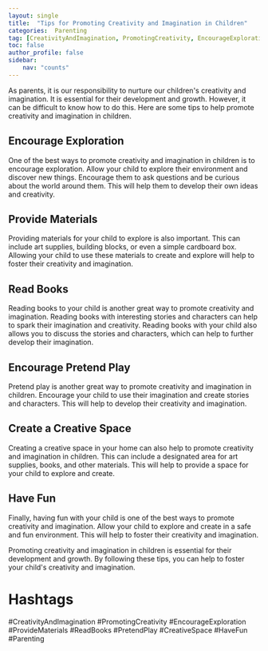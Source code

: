 ```yaml
---
layout: single
title:  "Tips for Promoting Creativity and Imagination in Children"
categories:  Parenting
tag: [CreativityAndImagination, PromotingCreativity, EncourageExploration, ProvideMaterials, ReadBooks, PretendPlay, CreativeSpace, HaveFun, Parenting, ]
toc: false
author_profile: false
sidebar:
    nav: "counts"
---
```

    
As parents, it is our responsibility to nurture our children's creativity and imagination. It is essential for their development and growth. However, it can be difficult to know how to do this. Here are some tips to help promote creativity and imagination in children.

## Encourage Exploration

One of the best ways to promote creativity and imagination in children is to encourage exploration. Allow your child to explore their environment and discover new things. Encourage them to ask questions and be curious about the world around them. This will help them to develop their own ideas and creativity.

## Provide Materials

Providing materials for your child to explore is also important. This can include art supplies, building blocks, or even a simple cardboard box. Allowing your child to use these materials to create and explore will help to foster their creativity and imagination.

## Read Books

Reading books to your child is another great way to promote creativity and imagination. Reading books with interesting stories and characters can help to spark their imagination and creativity. Reading books with your child also allows you to discuss the stories and characters, which can help to further develop their imagination.

## Encourage Pretend Play

Pretend play is another great way to promote creativity and imagination in children. Encourage your child to use their imagination and create stories and characters. This will help to develop their creativity and imagination.

## Create a Creative Space

Creating a creative space in your home can also help to promote creativity and imagination in children. This can include a designated area for art supplies, books, and other materials. This will help to provide a space for your child to explore and create.

## Have Fun

Finally, having fun with your child is one of the best ways to promote creativity and imagination. Allow your child to explore and create in a safe and fun environment. This will help to foster their creativity and imagination.

Promoting creativity and imagination in children is essential for their development and growth. By following these tips, you can help to foster your child's creativity and imagination.

# Hashtags

#CreativityAndImagination #PromotingCreativity #EncourageExploration #ProvideMaterials #ReadBooks #PretendPlay #CreativeSpace #HaveFun #Parenting
